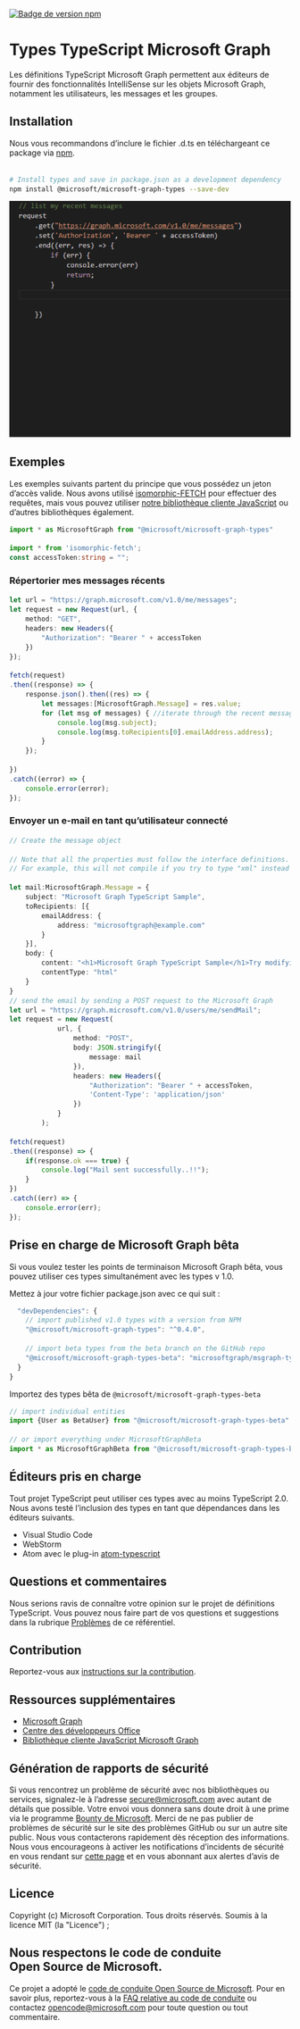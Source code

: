 [![Badge de version npm](https://img.shields.io/npm/v/@microsoft/microsoft-graph-types.svg)](https://www.npmjs.com/package/@microsoft/microsoft-graph-types)

# Types TypeScript Microsoft Graph
Les définitions TypeScript Microsoft Graph permettent aux éditeurs de fournir des fonctionnalités IntelliSense sur les objets Microsoft Graph, notamment les utilisateurs, les messages et les groupes.

## Installation

Nous vous recommandons d’inclure le fichier .d.ts en téléchargeant ce package via [npm](https://www.npmjs.com/).

```bash

# Install types and save in package.json as a development dependency
npm install @microsoft/microsoft-graph-types --save-dev

```


![Image GIF montrant IntelliSense et la saisie semi-automatique des entités Microsoft Graph dans Visual Studio Code](https://github.com/microsoftgraph/msgraph-typescript-typings/raw/master/typings-demo.gif)
## Exemples
Les exemples suivants partent du principe que vous possédez un jeton d’accès valide. Nous avons utilisé [isomorphic-FETCH](https://www.npmjs.com/package/isomorphic-fetch) pour effectuer des requêtes, mais vous pouvez utiliser [notre bibliothèque cliente JavaScript](https://github.com/microsoftgraph/msgraph-sdk-javascript) ou d’autres bibliothèques également.
```typescript
import * as MicrosoftGraph from "@microsoft/microsoft-graph-types"

import * from 'isomorphic-fetch';
const accessToken:string = "";
```
### Répertorier mes messages récents
```typescript
let url = "https://graph.microsoft.com/v1.0/me/messages";
let request = new Request(url, {
    method: "GET",
    headers: new Headers({
        "Authorization": "Bearer " + accessToken
    })
});

fetch(request)
.then((response) => {
    response.json().then((res) => {
        let messages:[MicrosoftGraph.Message] = res.value;
        for (let msg of messages) { //iterate through the recent messages
            console.log(msg.subject);
            console.log(msg.toRecipients[0].emailAddress.address);
        }
    });

})
.catch((error) => {
    console.error(error);
});
```
### Envoyer un e-mail en tant qu’utilisateur connecté
```typescript
// Create the message object

// Note that all the properties must follow the interface definitions.
// For example, this will not compile if you try to type "xml" instead of "html" for contentType. 

let mail:MicrosoftGraph.Message = {
    subject: "Microsoft Graph TypeScript Sample",
    toRecipients: [{
        emailAddress: {
            address: "microsoftgraph@example.com"
        }
    }],
    body: {
        content: "<h1>Microsoft Graph TypeScript Sample</h1>Try modifying the sample",
        contentType: "html"
    }
}
// send the email by sending a POST request to the Microsoft Graph
let url = "https://graph.microsoft.com/v1.0/users/me/sendMail";
let request = new Request(
            url, {
                method: "POST",
                body: JSON.stringify({
                    message: mail
                }),
                headers: new Headers({
                    "Authorization": "Bearer " + accessToken,
                    'Content-Type': 'application/json'
                })
            }
        );
        
fetch(request)
.then((response) => {
    if(response.ok === true) {
        console.log("Mail sent successfully..!!");
    }
})
.catch((err) => {
    console.error(err);
});

```
## Prise en charge de Microsoft Graph bêta
Si vous voulez tester les points de terminaison Microsoft Graph bêta, vous pouvez utiliser ces types simultanément avec les types v 1.0.

Mettez à jour votre fichier package.json avec ce qui suit :

```javascript
  "devDependencies": {
    // import published v1.0 types with a version from NPM
    "@microsoft/microsoft-graph-types": "^0.4.0",

    // import beta types from the beta branch on the GitHub repo
    "@microsoft/microsoft-graph-types-beta": "microsoftgraph/msgraph-typescript-typings#beta"
  }
}
```

Importez des types bêta de `@microsoft/microsoft-graph-types-beta`
```typescript
// import individual entities
import {User as BetaUser} from "@microsoft/microsoft-graph-types-beta"

// or import everything under MicrosoftGraphBeta
import * as MicrosoftGraphBeta from "@microsoft/microsoft-graph-types-beta"
```

## Éditeurs pris en charge
Tout projet TypeScript peut utiliser ces types avec au moins TypeScript 2.0. Nous avons testé l’inclusion des types en tant que dépendances dans les éditeurs suivants.
* Visual Studio Code
* WebStorm
* Atom avec le plug-in [atom-typescript](https://atom.io/packages/atom-typescript)

## Questions et commentaires

Nous serions ravis de connaître votre opinion sur le projet de définitions TypeScript. Vous pouvez nous faire part de vos questions et suggestions dans la rubrique [Problèmes](https://github.com/microsoftgraph/msgraph-typescript-typings/issues) de ce référentiel.


## Contribution
Reportez-vous aux [instructions sur la contribution](CONTRIBUTING.md).

## Ressources supplémentaires

* [Microsoft Graph](https://graph.microsoft.io)
* [Centre des développeurs Office](http://dev.office.com/)
* [Bibliothèque cliente JavaScript Microsoft Graph](https://github.com/microsoftgraph/msgraph-sdk-javascript)

## Génération de rapports de sécurité

Si vous rencontrez un problème de sécurité avec nos bibliothèques ou services, signalez-le à l’adresse [secure@microsoft.com](mailto:secure@microsoft.com) avec autant de détails que possible. Votre envoi vous donnera sans doute droit à une prime via le programme [Bounty de Microsoft](http://aka.ms/bugbounty). Merci de ne pas publier de problèmes de sécurité sur le site des problèmes GitHub ou sur un autre site public. Nous vous contacterons rapidement dès réception des informations. Nous vous encourageons à activer les notifications d’incidents de sécurité en vous rendant sur [cette page](https://technet.microsoft.com/en-us/security/dd252948) et en vous abonnant aux alertes d’avis de sécurité.

## Licence

Copyright (c) Microsoft Corporation. Tous droits réservés. Soumis à la licence MIT (la "Licence") ;

## Nous respectons le code de conduite Open Source de Microsoft.

Ce projet a adopté le [code de conduite Open Source de Microsoft](https://opensource.microsoft.com/codeofconduct/). Pour en savoir plus, reportez-vous à la [FAQ relative au code de conduite](https://opensource.microsoft.com/codeofconduct/faq/) ou contactez [opencode@microsoft.com](mailto:opencode@microsoft.com) pour toute question ou tout commentaire.
